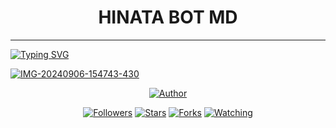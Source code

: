 <h1 align="center"> HINATA BOT MD</h1>
<p align="center">  
  
***
  
<a href="https://git.io/typing-svg"><img src="https://readme-typing-svg.demolab.com?font=Black+Ops+One&size=50&pause=1000&color=1BAFBAFF&center=true&width=910&height=100&lines=THANKS FOR CHOOSING ;HINATA+BOT+MD;MULTI+DEVICE+WHATSAPP+BOT;CREATED+BY+IWATANI+NAOFUMI;RELEASED+28.09.24" alt="Typing SVG" /></a>
  </p>
    <a href="https://ibb.co/MsM8G1b"><img src="https://files.catbox.moe/wwrqnj.jpg" alt="IMG-20240906-154743-430" border="0"></a>
<p align="center">
<pHINATA-BOT-MD align="center">
<a href="https://github.com/ChanJinhuyk/HINATA-BOT-MD"><img title="Author" src="https://img.shields.io/badge/HINATA  BOT-black?style=for-the-badge&logo=github"></a>
<p align="center">
<a href="https://github.com/ChanJinhuyk/followers"><img title="Followers" src="https://img.shields.io/github/followers/ChanJinhuyk?color=blue&style=flat-square"></a>
<a href="https://github.com/ChanJinhuyk/HINATA-BOT-MD/stargazers/"><img title="Stars" src="https://img.shields.io/github/stars/Iwantani-Naofumi/HINATA-BOT-MD?color=red&style=flat-square"></a>
<a href="https://github.com/Iwantani-Naofumi/HINATA-BOT-MD/network/members"><img title="Forks" src="https://img.shields.io/github/forks/ChanJinhuyk/HINATA-BOT-MD?color=green&style=flat-square"></a>
<a href="https://github.com/ChanJinhuyk/HINATA-BOT-MD/watchers"><img title="Watching" src="https://img.shields.io/github/watchers/ChanJinhuyk/HINATA-BOT-MD?label=Watchers&color=yellow&style=flat-square"></a>

